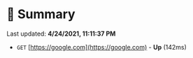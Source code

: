 # 📖 Summary
Last updated: **4/24/2021, 11:11:37 PM**

- `GET` [https://google.com](https://google.com) - **Up** (142ms)
